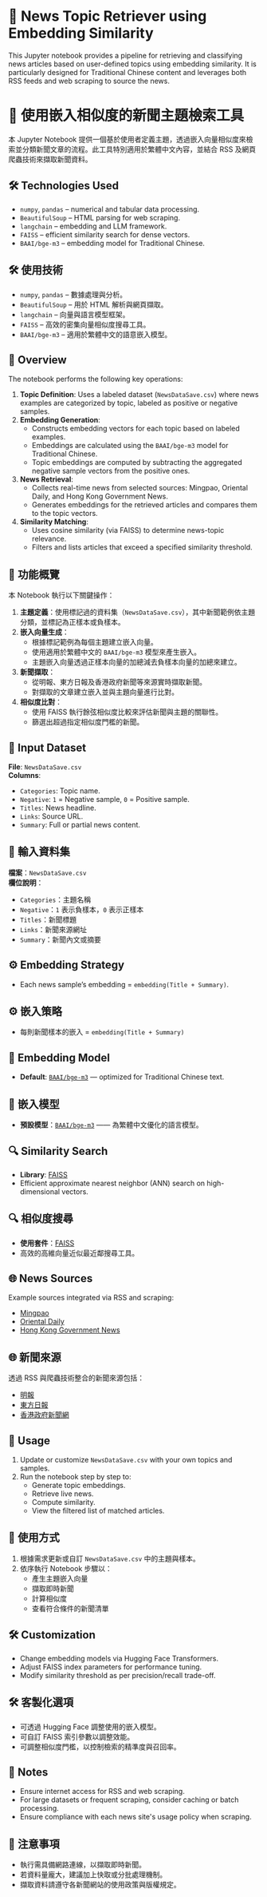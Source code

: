 # 📰 News Topic Retriever using Embedding Similarity

This Jupyter notebook provides a pipeline for retrieving and classifying news articles based on user-defined topics using embedding similarity. It is particularly designed for Traditional Chinese content and leverages both RSS feeds and web scraping to source the news.

# 📰 使用嵌入相似度的新聞主題檢索工具

本 Jupyter Notebook 提供一個基於使用者定義主題，透過嵌入向量相似度來檢索並分類新聞文章的流程。此工具特別適用於繁體中文內容，並結合 RSS 及網頁爬蟲技術來擷取新聞資料。



## 🛠️ Technologies Used

- `numpy`, `pandas` – numerical and tabular data processing.
- `BeautifulSoup` – HTML parsing for web scraping.
- `langchain` – embedding and LLM framework.
- `FAISS` – efficient similarity search for dense vectors.
- `BAAI/bge-m3` – embedding model for Traditional Chinese.

## 🛠️ 使用技術

- `numpy`, `pandas` – 數據處理與分析。
- `BeautifulSoup` – 用於 HTML 解析與網頁擷取。
- `langchain` – 向量與語言模型框架。
- `FAISS` – 高效的密集向量相似度搜尋工具。
- `BAAI/bge-m3` – 適用於繁體中文的語意嵌入模型。



## 📌 Overview

The notebook performs the following key operations:

1. **Topic Definition**: Uses a labeled dataset (`NewsDataSave.csv`) where news examples are categorized by topic, labeled as positive or negative samples.
2. **Embedding Generation**: 
   - Constructs embedding vectors for each topic based on labeled examples.
   - Embeddings are calculated using the `BAAI/bge-m3` model for Traditional Chinese.
   - Topic embeddings are computed by subtracting the aggregated negative sample vectors from the positive ones.
3. **News Retrieval**:
   - Collects real-time news from selected sources: Mingpao, Oriental Daily, and Hong Kong Government News.
   - Generates embeddings for the retrieved articles and compares them to the topic vectors.
4. **Similarity Matching**:
   - Uses cosine similarity (via FAISS) to determine news-topic relevance.
   - Filters and lists articles that exceed a specified similarity threshold.

## 📌 功能概覽

本 Notebook 執行以下關鍵操作：

1. **主題定義**：使用標記過的資料集（`NewsDataSave.csv`），其中新聞範例依主題分類，並標記為正樣本或負樣本。
2. **嵌入向量生成**：  
   - 根據標記範例為每個主題建立嵌入向量。
   - 使用適用於繁體中文的 `BAAI/bge-m3` 模型來產生嵌入。
   - 主題嵌入向量透過正樣本向量的加總減去負樣本向量的加總來建立。
3. **新聞擷取**：
   - 從明報、東方日報及香港政府新聞等來源實時擷取新聞。
   - 對擷取的文章建立嵌入並與主題向量進行比對。
4. **相似度比對**：
   - 使用 FAISS 執行餘弦相似度比較來評估新聞與主題的關聯性。
   - 篩選出超過指定相似度門檻的新聞。



## 📁 Input Dataset

**File**: `NewsDataSave.csv`  
**Columns**:
- `Categories`: Topic name.
- `Negative`: `1` = Negative sample, `0` = Positive sample.
- `Titles`: News headline.
- `Links`: Source URL.
- `Summary`: Full or partial news content.

## 📁 輸入資料集

**檔案**：`NewsDataSave.csv`  
**欄位說明**：
- `Categories`：主題名稱
- `Negative`：`1` 表示負樣本，`0` 表示正樣本
- `Titles`：新聞標題
- `Links`：新聞來源網址
- `Summary`：新聞內文或摘要



## ⚙️ Embedding Strategy

- Each news sample’s embedding = `embedding(Title + Summary)`.

## ⚙️ 嵌入策略

- 每則新聞樣本的嵌入 = `embedding(Title + Summary)`



## 🧠 Embedding Model

- **Default**: [`BAAI/bge-m3`](https://huggingface.co/BAAI/bge-m3) — optimized for Traditional Chinese text.

## 🧠 嵌入模型

- **預設模型**：[`BAAI/bge-m3`](https://huggingface.co/BAAI/bge-m3) —— 為繁體中文優化的語言模型。



## 🔍 Similarity Search

- **Library**: [FAISS](https://github.com/facebookresearch/faiss)
- Efficient approximate nearest neighbor (ANN) search on high-dimensional vectors.

## 🔍 相似度搜尋

- **使用套件**：[FAISS](https://github.com/facebookresearch/faiss)  
- 高效的高維向量近似最近鄰搜尋工具。



## 🌐 News Sources

Example sources integrated via RSS and scraping:
- [Mingpao](https://news.mingpao.com/pns/%E6%AF%8F%E6%97%A5%E6%98%8E%E5%A0%B1/main)
- [Oriental Daily](https://orientaldaily.on.cc/)
- [Hong Kong Government News](https://www.info.gov.hk/gia/general/today.htm)

## 🌐 新聞來源

透過 RSS 與爬蟲技術整合的新聞來源包括：
- [明報](https://news.mingpao.com/pns/%E6%AF%8F%E6%97%A5%E6%98%8E%E5%A0%B1/main)
- [東方日報](https://orientaldaily.on.cc/)
- [香港政府新聞網](https://www.info.gov.hk/gia/general/ctoday.htm)



## 🚀 Usage

1. Update or customize `NewsDataSave.csv` with your own topics and samples.
2. Run the notebook step by step to:
   - Generate topic embeddings.
   - Retrieve live news.
   - Compute similarity.
   - View the filtered list of matched articles.

## 🚀 使用方式

1. 根據需求更新或自訂 `NewsDataSave.csv` 中的主題與樣本。
2. 依序執行 Notebook 步驟以：
   - 產生主題嵌入向量
   - 擷取即時新聞
   - 計算相似度
   - 查看符合條件的新聞清單



## 🛠️ Customization

- Change embedding models via Hugging Face Transformers.
- Adjust FAISS index parameters for performance tuning.
- Modify similarity threshold as per precision/recall trade-off.

## 🛠️ 客製化選項

- 可透過 Hugging Face 調整使用的嵌入模型。
- 可自訂 FAISS 索引參數以調整效能。
- 可調整相似度門檻，以控制檢索的精準度與召回率。



## 📎 Notes

- Ensure internet access for RSS and web scraping.
- For large datasets or frequent scraping, consider caching or batch processing.
- Ensure compliance with each news site's usage policy when scraping.

## 📎 注意事項

- 執行需具備網路連線，以擷取即時新聞。
- 若資料量龐大，建議加上快取或分批處理機制。
- 擷取資料請遵守各新聞網站的使用政策與版權規定。
